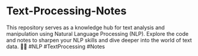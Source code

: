# Text-Processing-Notes
This repository serves as a knowledge hub for text analysis and manipulation using Natural Language Processing (NLP). Explore the code and notes to sharpen your NLP skills and dive deeper into the world of text data. 📝💡 #NLP #TextProcessing #Notes
